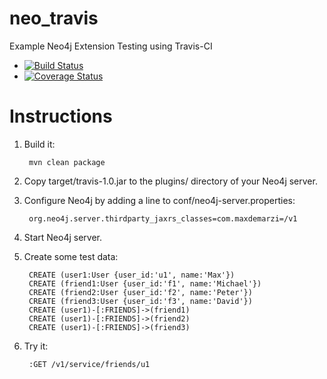# neo_travis
Example Neo4j Extension Testing using Travis-CI

- [![Build Status](https://secure.travis-ci.org/maxdemarzi/neo_travis.png?branch=master)](http://travis-ci.org/maxdemarzi/neo_travis)
- [![Coverage Status](https://coveralls.io/repos/maxdemarzi/neo_travis/badge.svg?branch=master&service=github)](https://coveralls.io/github/maxdemarzi/neo_travis?branch=master)

# Instructions

1. Build it:

        mvn clean package

2. Copy target/travis-1.0.jar to the plugins/ directory of your Neo4j server.

3. Configure Neo4j by adding a line to conf/neo4j-server.properties:

        org.neo4j.server.thirdparty_jaxrs_classes=com.maxdemarzi=/v1
        
4. Start Neo4j server.

5. Create some test data:

        CREATE (user1:User {user_id:'u1', name:'Max'})
        CREATE (friend1:User {user_id:'f1', name:'Michael'})
        CREATE (friend2:User {user_id:'f2', name:'Peter'})
        CREATE (friend3:User {user_id:'f3', name:'David'})
        CREATE (user1)-[:FRIENDS]->(friend1)
        CREATE (user1)-[:FRIENDS]->(friend2)
        CREATE (user1)-[:FRIENDS]->(friend3)
        
6. Try it:
        
        :GET /v1/service/friends/u1
